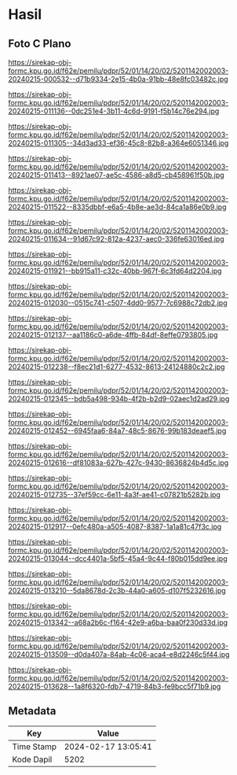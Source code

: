 # Hasil

## Foto C Plano

https://sirekap-obj-formc.kpu.go.id/f62e/pemilu/pdpr/52/01/14/20/02/5201142002003-20240215-000532--d71b9334-2e15-4b0a-91bb-48e8fc03482c.jpg

https://sirekap-obj-formc.kpu.go.id/f62e/pemilu/pdpr/52/01/14/20/02/5201142002003-20240215-011136--0dc251e4-3b11-4c6d-9191-f5b14c76e294.jpg

https://sirekap-obj-formc.kpu.go.id/f62e/pemilu/pdpr/52/01/14/20/02/5201142002003-20240215-011305--34d3ad33-ef36-45c8-82b8-a364e6051346.jpg

https://sirekap-obj-formc.kpu.go.id/f62e/pemilu/pdpr/52/01/14/20/02/5201142002003-20240215-011413--8921ae07-ae5c-4586-a8d5-cb458961f50b.jpg

https://sirekap-obj-formc.kpu.go.id/f62e/pemilu/pdpr/52/01/14/20/02/5201142002003-20240215-011522--8335dbbf-e6a5-4b8e-ae3d-84ca1a86e0b9.jpg

https://sirekap-obj-formc.kpu.go.id/f62e/pemilu/pdpr/52/01/14/20/02/5201142002003-20240215-011634--91d67c92-812a-4237-aec0-336fe63016ed.jpg

https://sirekap-obj-formc.kpu.go.id/f62e/pemilu/pdpr/52/01/14/20/02/5201142002003-20240215-011921--bb915a11-c32c-40bb-967f-6c3fd64d2204.jpg

https://sirekap-obj-formc.kpu.go.id/f62e/pemilu/pdpr/52/01/14/20/02/5201142002003-20240215-012030--0515c741-c507-4dd0-9577-7c6988c72db2.jpg

https://sirekap-obj-formc.kpu.go.id/f62e/pemilu/pdpr/52/01/14/20/02/5201142002003-20240215-012137--aa1186c0-a6de-4ffb-84df-8effe0793805.jpg

https://sirekap-obj-formc.kpu.go.id/f62e/pemilu/pdpr/52/01/14/20/02/5201142002003-20240215-012238--f8ec21d1-6277-4532-8613-24124880c2c2.jpg

https://sirekap-obj-formc.kpu.go.id/f62e/pemilu/pdpr/52/01/14/20/02/5201142002003-20240215-012345--bdb5a498-934b-4f2b-b2d9-02aec1d2ad29.jpg

https://sirekap-obj-formc.kpu.go.id/f62e/pemilu/pdpr/52/01/14/20/02/5201142002003-20240215-012452--6945faa6-84a7-48c5-8676-99b183deaef5.jpg

https://sirekap-obj-formc.kpu.go.id/f62e/pemilu/pdpr/52/01/14/20/02/5201142002003-20240215-012616--df81083a-627b-427c-9430-8636824b4d5c.jpg

https://sirekap-obj-formc.kpu.go.id/f62e/pemilu/pdpr/52/01/14/20/02/5201142002003-20240215-012735--37ef59cc-6e11-4a3f-ae41-c07821b5282b.jpg

https://sirekap-obj-formc.kpu.go.id/f62e/pemilu/pdpr/52/01/14/20/02/5201142002003-20240215-012917--0efc480a-a505-4087-8387-1a1a81c47f3c.jpg

https://sirekap-obj-formc.kpu.go.id/f62e/pemilu/pdpr/52/01/14/20/02/5201142002003-20240215-013044--dcc4401a-5bf5-45a4-9c44-f80b015dd9ee.jpg

https://sirekap-obj-formc.kpu.go.id/f62e/pemilu/pdpr/52/01/14/20/02/5201142002003-20240215-013210--5da8678d-2c3b-44a0-a605-d107f5232616.jpg

https://sirekap-obj-formc.kpu.go.id/f62e/pemilu/pdpr/52/01/14/20/02/5201142002003-20240215-013342--a68a2b6c-f164-42e9-a6ba-baa0f230d33d.jpg

https://sirekap-obj-formc.kpu.go.id/f62e/pemilu/pdpr/52/01/14/20/02/5201142002003-20240215-013509--d0da407a-84ab-4c06-aca4-e8d2246c5f44.jpg

https://sirekap-obj-formc.kpu.go.id/f62e/pemilu/pdpr/52/01/14/20/02/5201142002003-20240215-013628--1a8f6320-fdb7-4719-84b3-fe9bcc5f71b9.jpg


## Metadata

| Key        | Value               |
| ---------- | ------------------- |
| Time Stamp | 2024-02-17 13:05:41 |
| Kode Dapil | 5202                |



